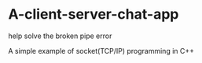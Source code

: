 # A-client-server-chat-app
help solve the broken pipe error

A simple example of socket(TCP/IP) programming in C++
